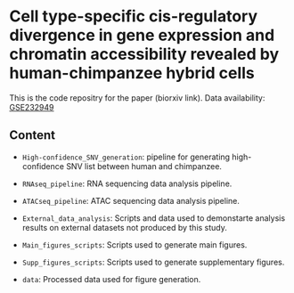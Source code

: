 # Cell type-specific cis-regulatory divergence in gene expression and chromatin accessibility revealed by human-chimpanzee hybrid cells

This is the code repositry for the paper (biorxiv link).
Data availability: [GSE232949](https://www.ncbi.nlm.nih.gov/geo/query/acc.cgi?acc=GSE232949)

## Content
- `High-confidence_SNV_generation`: pipeline for generating high-confidence SNV list between human and chimpanzee.

- `RNAseq_pipeline`: RNA sequencing data analysis pipeline.

- `ATACseq_pipeline`: ATAC sequencing data analysis pipeline.

- `External_data_analysis`: Scripts and data used to demonstarte analysis results on external datasets not produced by this study.

- `Main_figures_scripts`: Scripts used to generate main figures.

- `Supp_figures_scripts`: Scripts used to generate supplementary figures.

- `data`: Processed data used for figure generation.
